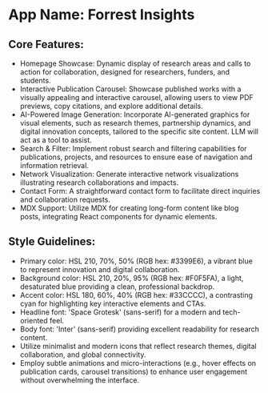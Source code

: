 # **App Name**: Forrest Insights

## Core Features:

- Homepage Showcase: Dynamic display of research areas and calls to action for collaboration, designed for researchers, funders, and students.
- Interactive Publication Carousel: Showcase published works with a visually appealing and interactive carousel, allowing users to view PDF previews, copy citations, and explore additional details.
- AI-Powered Image Generation: Incorporate AI-generated graphics for visual elements, such as research themes, partnership dynamics, and digital innovation concepts, tailored to the specific site content. LLM will act as a tool to assist.
- Search & Filter: Implement robust search and filtering capabilities for publications, projects, and resources to ensure ease of navigation and information retrieval.
- Network Visualization: Generate interactive network visualizations illustrating research collaborations and impacts.
- Contact Form: A straightforward contact form to facilitate direct inquiries and collaboration requests.
- MDX Support: Utilize MDX for creating long-form content like blog posts, integrating React components for dynamic elements.

## Style Guidelines:

- Primary color: HSL 210, 70%, 50% (RGB hex: #3399E6), a vibrant blue to represent innovation and digital collaboration.
- Background color: HSL 210, 20%, 95% (RGB hex: #F0F5FA), a light, desaturated blue providing a clean, professional backdrop.
- Accent color: HSL 180, 60%, 40% (RGB hex: #33CCCC), a contrasting cyan for highlighting key interactive elements and CTAs.
- Headline font: 'Space Grotesk' (sans-serif) for a modern and tech-oriented feel.
- Body font: 'Inter' (sans-serif) providing excellent readability for research content.
- Utilize minimalist and modern icons that reflect research themes, digital collaboration, and global connectivity.
- Employ subtle animations and micro-interactions (e.g., hover effects on publication cards, carousel transitions) to enhance user engagement without overwhelming the interface.